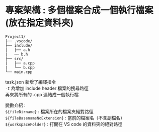 # 專案架構 : 多個檔案合成一個執行檔案(放在指定資料夾)

```
Project1/
├── .vscode/
├── include/
|   ├── a.h
|   ── b.h
├── src/
|   ├── a.cpp
|   └── b.cpp
└── main.cpp
```

task.json 新增了編譯指令  
`-I` 為增加 include header 檔案的搜尋路徑  
再來將所有的 .cpp 連結成一個執行檔

變數介紹 :  
`${fileDirname}` : 檔案所在的檔案夾絕對路徑  
`${fileBasenameNoExtension}` : 當前的檔案名（不含副檔名）  
`${workspaceFolder}` : 打開在 VS code 的資料夾的絕對路徑